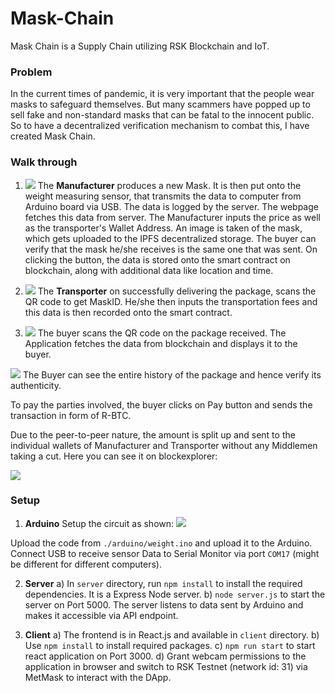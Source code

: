 # Mask-Chain
Mask Chain is a Supply Chain utilizing RSK Blockchain and IoT.

### Problem
In the current times of pandemic, it is very important that the people wear masks to safeguard themselves. But many scammers have popped up to sell fake and non-standard masks that can be fatal to the innocent public.
So to have a decentralized verification mechanism to combat this, I have created Mask Chain.

### Walk through
1. ![](https://i.imgur.com/QqaYnfb.png)
The **Manufacturer** produces a new Mask. It is then put onto the weight measuring sensor, that transmits the data to computer from Arduino board via USB. The data is logged by the server. The webpage fetches this data from server.
The Manufacturer inputs the price as well as the transporter's Wallet Address.
An image is taken of the mask, which gets uploaded to the IPFS decentralized storage. The buyer can verify that the mask he/she receives is the same one that was sent.
On clicking the button, the data is stored onto the smart contract on blockchain, along with additional data like location and time.

2. ![](https://i.imgur.com/6uRFM76.png)
The **Transporter** on successfully delivering the package, scans the QR code to get MaskID. He/she then inputs the transportation fees and this data is then recorded onto the smart contract.

3. ![](https://i.imgur.com/rPaPJJe.png)
The buyer scans the QR code on the package received.
The Application fetches the data from blockchain and displays it to the buyer.

![](https://i.imgur.com/K8w3LbK.png)
The Buyer can see the entire history of the package and hence verify its authenticity.

To pay the parties involved, the buyer clicks on Pay button and sends the transaction in form of R-BTC.

Due to the peer-to-peer nature, the amount is split up and sent to the individual wallets of Manufacturer and Transporter without any Middlemen taking a cut.
Here you can see it on blockexplorer:

![](https://i.imgur.com/IU1corI.png)

### Setup
1. **Arduino**
Setup the circuit as shown:
![](https://i.imgur.com/xnZqOZp.png)

Upload the code from `./arduino/weight.ino` and upload it to the Arduino. Connect USB to receive sensor Data to Serial Monitor via port `COM17` (might be different for different computers).

2. **Server**
a) In `server` directory, run `npm install` to install the required dependencies. It is a Express Node server.
b) `node server.js` to start the server on Port 5000. The server listens to data sent by Arduino and makes it accessible via API endpoint.

3. **Client**
a) The frontend is in React.js and available in `client` directory.
b) Use `npm install` to install required packages.
c) `npm run start` to start react application on Port 3000.
d) Grant webcam permissions to the application in browser and switch to RSK Testnet (network id: 31) via MetMask to interact with the DApp.

